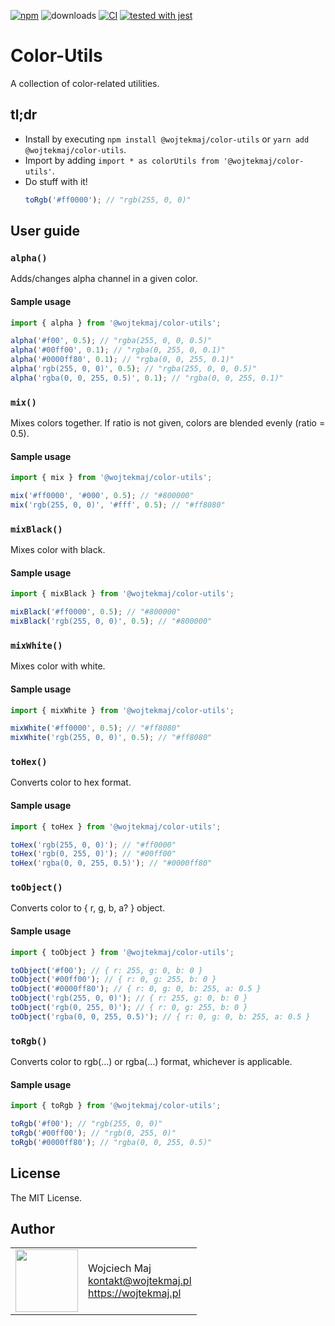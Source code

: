 [![npm](https://img.shields.io/npm/v/@wojtekmaj/color-utils.svg)](https://www.npmjs.com/package/@wojtekmaj/color-utils) ![downloads](https://img.shields.io/npm/dt/@wojtekmaj/color-utils.svg) [![CI](https://github.com/wojtekmaj/color-utils/workflows/CI/badge.svg)](https://github.com/wojtekmaj/color-utils/actions) [![tested with jest](https://img.shields.io/badge/tested_with-jest-99424f.svg)](https://github.com/facebook/jest)

# Color-Utils
A collection of color-related utilities.

## tl;dr
* Install by executing `npm install @wojtekmaj/color-utils` or `yarn add @wojtekmaj/color-utils`.
* Import by adding `import * as colorUtils from '@wojtekmaj/color-utils'`.
* Do stuff with it!
    ```js
    toRgb('#ff0000'); // "rgb(255, 0, 0)"
    ```

## User guide

### `alpha()`

Adds/changes alpha channel in a given color.

#### Sample usage

```js
import { alpha } from '@wojtekmaj/color-utils';

alpha('#f00', 0.5); // "rgba(255, 0, 0, 0.5)"
alpha('#00ff00', 0.1); // "rgba(0, 255, 0, 0.1)"
alpha('#0000ff80', 0.1); // "rgba(0, 0, 255, 0.1)"
alpha('rgb(255, 0, 0)', 0.5); // "rgba(255, 0, 0, 0.5)"
alpha('rgba(0, 0, 255, 0.5)', 0.1); // "rgba(0, 0, 255, 0.1)"
```

### `mix()`

Mixes colors together. If ratio is not given, colors are blended evenly (ratio = 0.5).

#### Sample usage

```js
import { mix } from '@wojtekmaj/color-utils';

mix('#ff0000', '#000', 0.5); // "#800000"
mix('rgb(255, 0, 0)', '#fff', 0.5); // "#ff8080"
```

### `mixBlack()`

Mixes color with black.

#### Sample usage

```js
import { mixBlack } from '@wojtekmaj/color-utils';

mixBlack('#ff0000', 0.5); // "#800000"
mixBlack('rgb(255, 0, 0)', 0.5); // "#800000"
```

### `mixWhite()`

Mixes color with white.

#### Sample usage

```js
import { mixWhite } from '@wojtekmaj/color-utils';

mixWhite('#ff0000', 0.5); // "#ff8080"
mixWhite('rgb(255, 0, 0)', 0.5); // "#ff8080"
```

### `toHex()`

Converts color to hex format.

#### Sample usage

```js
import { toHex } from '@wojtekmaj/color-utils';

toHex('rgb(255, 0, 0)'); // "#ff0000"
toHex('rgb(0, 255, 0)'); // "#00ff00"
toHex('rgba(0, 0, 255, 0.5)'); // "#0000ff80"
```

### `toObject()`

Converts color to { r, g, b, a? } object.

#### Sample usage

```js
import { toObject } from '@wojtekmaj/color-utils';

toObject('#f00'); // { r: 255, g: 0, b: 0 }
toObject('#00ff00'); // { r: 0, g: 255, b: 0 }
toObject('#0000ff80'); // { r: 0, g: 0, b: 255, a: 0.5 }
toObject('rgb(255, 0, 0)'); // { r: 255, g: 0, b: 0 }
toObject('rgb(0, 255, 0)'); // { r: 0, g: 255, b: 0 }
toObject('rgba(0, 0, 255, 0.5)'); // { r: 0, g: 0, b: 255, a: 0.5 }
```

### `toRgb()`

Converts color to rgb(…) or rgba(…) format, whichever is applicable.

#### Sample usage

```js
import { toRgb } from '@wojtekmaj/color-utils';

toRgb('#f00'); // "rgb(255, 0, 0)"
toRgb('#00ff00'); // "rgb(0, 255, 0)"
toRgb('#0000ff80'); // "rgba(0, 0, 255, 0.5)"
```

## License

The MIT License.

## Author

<table>
  <tr>
    <td>
      <img src="https://github.com/wojtekmaj.png?s=100" width="100">
    </td>
    <td>
      Wojciech Maj<br />
      <a href="mailto:kontakt@wojtekmaj.pl">kontakt@wojtekmaj.pl</a><br />
      <a href="https://wojtekmaj.pl">https://wojtekmaj.pl</a>
    </td>
  </tr>
</table>
